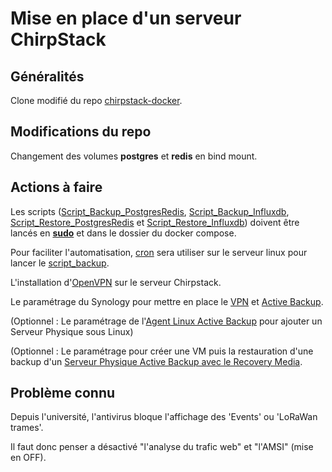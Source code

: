 # Mise en place d'un serveur ChirpStack

## Généralités

Clone modifié du repo [chirpstack-docker](https://github.com/chirpstack/chirpstack-docker).

## Modifications du repo

Changement des volumes **postgres** et **redis** en bind mount.

## Actions à faire

Les scripts ([Script_Backup_PostgresRedis](https://github.com/Grievous400/Projet-M1-TRI/blob/main/chirpstack/script_backup.sh), [Script_Backup_Influxdb](https://github.com/Grievous400/Projet-M1-TRI/blob/main/chirpstack/script_backup_influxdb.sh), [Script_Restore_PostgresRedis](https://github.com/Grievous400/Projet-M1-TRI/blob/main/chirpstack/script_restore.sh) et [Script_Restore_Influxdb](https://github.com/Grievous400/Projet-M1-TRI/blob/main/chirpstack/script_restore_influxdb.sh)) doivent être lancés en <ins>**sudo**</ins> et dans le dossier du docker compose.

Pour faciliter l'automatisation, [cron](https://github.com/Grievous400/Projet-M1-TRI/blob/main/chirpstack/cron.md) sera utiliser sur le serveur linux pour lancer le [script_backup](https://github.com/Grievous400/Projet-M1-TRI/blob/main/chirpstack/script_backup.sh).

L'installation d'[OpenVPN](https://github.com/Grievous400/Projet-M1-TRI/blob/main/chirpstack/vpn.md) sur le serveur Chirpstack.

Le paramétrage du Synology pour mettre en place le [VPN](https://github.com/Grievous400/Projet-M1-TRI/blob/main/chirpstack/synology_vpn.md) et [Active Backup](https://github.com/Grievous400/Projet-M1-TRI/blob/main/chirpstack/synology_activebackup.md).

(Optionnel : Le paramétrage de l'[Agent Linux Active Backup](https://github.com/Grievous400/Projet-M1-TRI/blob/main/chirpstack/synology_agentlinux.md) pour ajouter un Serveur Physique sous Linux)

(Optionnel : Le paramétrage pour créer une VM puis la restauration d'une backup d'un [Serveur Physique Active Backup avec le Recovery Media](https://github.com/Grievous400/Projet-M1-TRI/blob/main/chirpstack/synology_linuxrecovery.md).

## Problème connu

Depuis l'université, l'antivirus bloque l'affichage des 'Events' ou 'LoRaWan trames'.

Il faut donc penser a désactivé "l'analyse du trafic web" et "l'AMSI" (mise en OFF).
